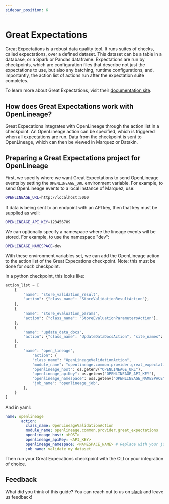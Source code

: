 ```yaml
---
sidebar_position: 6
---
```


# Great Expectations

Great Expectations is a robust data quality tool. It runs suites of checks, called expectations, over a defined dataset. This dataset can be a table in a database, or a Spark or Pandas dataframe. Expectations are run by checkpoints, which are configuration files that describe not just the expectations to use, but also any batching, runtime configurations, and, importantly, the action list of actions run after the expectation suite completes.

To learn more about Great Expectations, visit their [documentation site](https://docs.greatexpectations.io/docs/).

## How does Great Expectations work with OpenLineage?

Great Expecations integrates with OpenLineage through the action list in a checkpoint. An OpenLineage action can be specified, which is triggered when all expectations are run. Data from the checkpoint is sent to OpenLineage, which can then be viewed in Marquez or Datakin.

## Preparing a Great Expectations project for OpenLineage

First, we specify where we want Great Expectations to send OpenLineage events by setting the `OPENLINEAGE_URL` environment variable. For example, to send OpenLineage events to a local instance of Marquez, use:

```bash
OPENLINEAGE_URL=http://localhost:5000
```

If data is being sent to an endpoint with an API key, then that key must be supplied as well:

```bash
OPENLINEAGE_API_KEY=123456789
```

We can optionally specify a namespace where the lineage events will be stored. For example, to use the namespace "dev":

```bash
OPENLINEAGE_NAMESPACE=dev
```

With these environment variables set, we can add the OpenLineage action to the action list of the Great Expecations checkpoint. Note: this must be done for *each* checkpoint.

In a python checkpoint, this looks like:

```python
action_list = [
    {
        "name": "store_validation_result",
        "action": {"class_name": "StoreValidationResultAction"},
    },
    {
        "name": "store_evaluation_params",
        "action": {"class_name": "StoreEvaluationParametersAction"},
    },
    {
        "name": "update_data_docs",
        "action": {"class_name": "UpdateDataDocsAction", "site_names": []},
    },
    {
        "name": "open_lineage",
            "action": {
            "class_name": "OpenLineageValidationAction",
            "module_name": "openlineage.common.provider.great_expectations",
            "openlineage_host": os.getenv("OPENLINEAGE_URL"),
            "openlineage_apiKey": os.getenv("OPENLINEAGE_API_KEY"),
            "openlineage_namespace": oss.getenv("OPENLINEAGE_NAMESPACE"),
            "job_name": "openlineage_job",
        },
    }
]
```

And in yaml:

```yaml
name: openlineage
       action:
         class_name: OpenLineageValidationAction
         module_name: openlineage.common.provider.great_expectations
         openlineage_host: <HOST>
         openlineage_apiKey: <API_KEY>
         openlineage_namespace: <NAMESPACE_NAME> # Replace with your job namespace; we recommend a meaningful namespace like `dev` or `prod`, etc.
         job_name: validate_my_dataset
```

Then run your Great Expecations checkpoint with the CLI or your integration of choice.

## Feedback

What did you think of this guide? You can reach out to us on [slack](http://bit.ly/OpenLineageSlack) and leave us feedback!  
